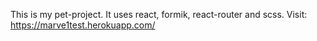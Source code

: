 This is my pet-project.
It uses react, formik, react-router and scss.
Visit: https://marve1test.herokuapp.com/
